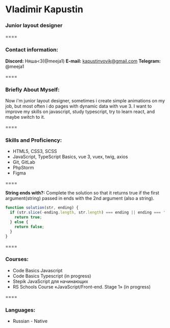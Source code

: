 # Vladimir Kapustin

### Junior layout designer

====

### Contact information:

**Discord:** Няша<3(@meeja1)
**E-mail:** kapustinvovik@gmail.com
**Telegram:** @meeja1

====

### Briefly About Myself:

Now i'm junior layout designer, sometimes i create simple animations on my job, but most often i do pages with dynamic data with vue 3.
I want to improve my skills on javascript, study typescript, try to learn react, and maybe switch to it.

====

### Skills and Proficiency:

- HTML5, CSS3, SCSS
- JavaScript, TypeScript Basics, vue 3, vuex, twig, axios
- Git, GitLab
- PhpStorm
- Figma

====

**String ends with?:** Complete the solution so that it returns true if the first argument(string) passed in ends with the 2nd argument (also a string).

```js
function solution(str, ending) {
  if (str.slice(-ending.length, str.length) === ending || ending === '') {
    return true;
  } else {
    return false;
  }
}
```

====

### Courses:

- Code Basics Javascript
- Code Basics Typescript (in progress)
- Stepik JavaScript для начинающих
- RS Schools Course «JavaScript/Front-end. Stage 1» (in progress)

====

### Languages:

- Russian - Native
